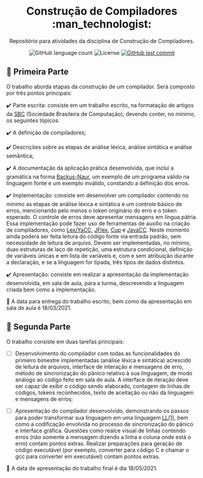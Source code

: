 <h1 align="center">
  Construção de Compiladores :man_technologist:
</h1>

<p align="center">Repositório para atividades da disciplina de Construção de Compiladores.</a>
</p>

<p align="center">
  
  <img alt="GitHub language count" src="https://img.shields.io/github/languages/count/dpalmas/cc?color=0000FF">

  <img alt="License" src="https://img.shields.io/github/license/dpalmas/cc?color=0000FF&logo=MIT">
  
  <a href="https://github.com/dpalmas/cc/commits/master">
    <img alt="GitHub last commit" src="https://img.shields.io/github/last-commit/dpalmas/cc?color=0000FF">
  </a>
</p>

## :pencil: Primeira Parte

O trabalho aborda etapas da construção de um compilador. Será composto por três pontos principais:

:heavy_check_mark: Parte escrita: consiste em um trabalho escrito, na formatação de artigos da [SBC](https://www.sbc.org.br/) (Sociedade Brasileira de Computação), devendo conter, no mínimo, os seguintes tópicos:

:heavy_check_mark: A definição de compiladores;

:heavy_check_mark: Descrições sobre as etapas de análise léxica, análise sintática e análise
semântica;

:heavy_check_mark: A documentação da aplicação prática desenvolvida, que inclui a gramática na forma [Backus-Naur](https://www.sciencedirect.com/topics/computer-science/backus-naur-form), um exemplo de um programa válido na linguagem fonte e um exemplo inválido, constando a definição dos erros.

:heavy_check_mark: Implementação: consiste em desenvolver um compilador contendo no mínimo as etapas de análise léxica e sintática e um controle básico de erros, 
mencionando pelo menos o token originário do erro e o token esperado. O controle de erros deve apresentar mensagens em língua pátria. Essa
implementação pode fazer uso de ferramentas de auxílio na criação de compiladores, como [Lex/YaCC](http://dinosaur.compilertools.net/), [JFlex](https://jflex.de/), [Cup](http://www2.cs.tum.edu/projects/cup/) e [JavaCC](https://javacc.github.io/javacc/). Neste momento ainda 
poderá ser feita leitura do código fonte via entrada padrão, sem necessidade de leitura de arquivo. Devem ser implementadas, no mínimo, duas estruturas de laço de repetição, uma estrutura condicional, definição de variáveis únicas e
em lista de variáveis e, com e sem atribuição durante a declaração, e se a linguagem for tipada, três tipos de dados distintos.

:heavy_check_mark: Apresentação: consiste em realizar a apresentação da implementação desenvolvida, em sala de aula, para a turma, descrevendo a linguagem criada bem como a implementação.

:date: A data para entrega do trabalho escrito, bem como  da apresentação em sala de aula é 18/03/2021.

## :pencil: Segunda Parte

O trabalho consiste em duas tarefas principais:

* [ ] Desenvolvimento do compilador com todas as funcionalidades do primeiro bimestre implementadas (análise léxica e sintática) acrescido de leitura de
arquivos, interface de interação e mensagens de erro, método de sincronização do pânico relativo à sua linguagem, de modo análogo ao código feito em sala de aula. A interface de iteração deve ser capaz de exibir o código sendo elaborado, contagem de linhas de códigos, tokens reconhecidos, texto de
aceitação ou não da linguagem e mensagens de erros;

* [ ] Apresentação do compilador desenvolvido, demonstrando os passos para poder transformar sua linguagem em uma linguagem [LL(1)](https://cs.stackexchange.com/questions/6768/how-is-this-grammar-ll1), bem como a codificação envolvida no processo de sincronização do pânico e interface gráfica.
Questões como realce visual de linhas contendo erros (não somente a mensagem dizendo a linha e coluna onde está o erro) contam pontos extras.
Realizar preparações para geração de código executável (por exemplo, converter para código C e chamar o gcc para converter em executável) contam
pontos extras. 

:date: A data de apresentação do trabalho final é dia 18/05/2021.

